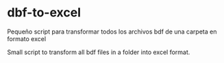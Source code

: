 # dbf-to-excel
Pequeño script para transformar todos los archivos bdf de una carpeta en formato excel

Small script to transform all bdf files in a folder into excel format.
